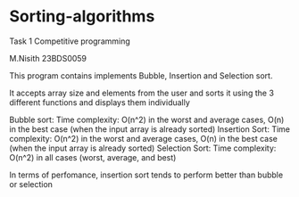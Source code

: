 # Sorting-algorithms
Task 1 Competitive programming

M.Nisith 23BDS0059

This program contains implements Bubble, Insertion and Selection sort.

It accepts array size and elements from the user and sorts it using the 3 different functions and displays them individually

Bubble sort: Time complexity: O(n^2) in the worst and average cases, O(n) in the best case (when the input array is already sorted)
Insertion Sort: Time complexity: O(n^2) in the worst and average cases, O(n) in the best case (when the input array is already sorted)
Selection Sort: Time complexity: O(n^2) in all cases (worst, average, and best)

In terms of perfomance, insertion sort tends to perform better than bubble or selection



